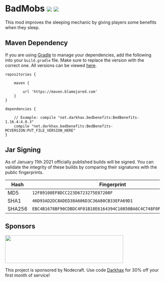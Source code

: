 # BadMobs [![](https://cf.way2muchnoise.eu/377051.svg)](https://www.curseforge.com/minecraft/mc-mods/bed-benefits) [![](https://cf.way2muchnoise.eu/versions/377051.svg)](https://www.curseforge.com/minecraft/mc-mods/bed-benefits)
This mod improves the sleeping mechanic by giving players some benefits when they sleep.

## Maven Dependency
If you are using [Gradle](https://gradle.org) to manage your dependencies, add the following into your `build.gradle` file. Make sure to replace the version with the correct one. All versions can be viewed [here](https://maven.blamejared.com/net/darkhax/bedbenefits/).
```
repositories {

    maven {
    
        url 'https://maven.blamejared.com'
    }
}

dependencies {

    // Example: compile "net.darkhax.bedbenefits:BedBenefits-1.16.4:4.0.3"
    compile "net.darkhax.bedbenefits:BedBenefits-MCVERSION:PUT_FILE_VERSION_HERE"
}
```

## Jar Signing

As of January 11th 2021 officially published builds will be signed. You can validate the integrity of these builds by comparing their signatures with the public fingerprints.

| Hash   | Fingerprint                                                        |
|--------|--------------------------------------------------------------------|
| MD5    | `12F89108EF8DCC223D6723275E87208F`                                 |
| SHA1   | `46D93AD2DC8ADED38A606D3C36A80CB33EFA69D1`                         |
| SHA256 | `EBC4B1678BF90CDBDC4F01B18E6164394C10850BA6C4C748F0FA95F2CB083AE5` |


## Sponsors
<img src="https://nodecraft.com/assets/images/logo-dark.png" width="384" height="90">

This project is sponsored by Nodecraft. Use code [Darkhax](https://nodecraft.com/r/darkhax) for 30% off your first month of service!